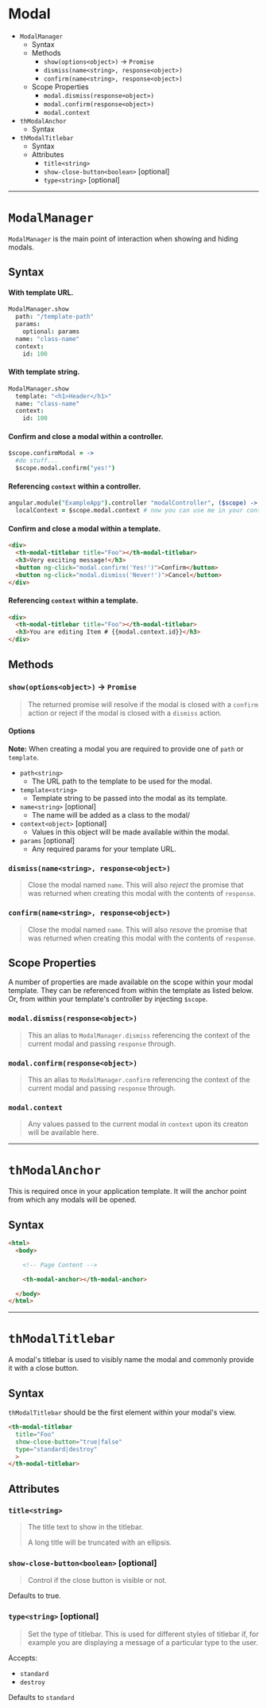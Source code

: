 Modal
===

<!-- TOC depthFrom:1 depthTo:3 withLinks:0 updateOnSave:1 orderedList:0 -->

- `ModalManager`
  - Syntax
  - Methods
    - `show(options<object>)` → `Promise`
    - `dismiss(name<string>, response<object>)`
    - `confirm(name<string>, response<object>)`
  - Scope Properties
    - `modal.dismiss(response<object>)`
    - `modal.confirm(response<object>)`
    - `modal.context`
- `thModalAnchor`
  - Syntax
- `thModalTitlebar`
  - Syntax
  - Attributes
    - `title<string>`
    - `show-close-button<boolean>` [optional]
    - `type<string>` [optional]

<!-- /TOC -->

---

# `ModalManager`

`ModalManager` is the main point of interaction when showing and hiding modals.

## Syntax

#### With template URL.
```coffeescript
ModalManager.show
  path: "/template-path"
  params:
    optional: params
  name: "class-name"
  context:
    id: 100
```

#### With template string.
```coffeescript
ModalManager.show
  template: "<h1>Header</h1>"
  name: "class-name"
  context:
    id: 100
```

#### Confirm and close a modal within a controller.
```coffeescript
$scope.confirmModal = ->
  #do stuff...
  $scope.modal.confirm("yes!")
```

#### Referencing `context` within a controller.
```coffeescript
angular.module("ExampleApp").controller "modalController", ($scope) ->
  localContext = $scope.modal.context # now you can use me in your controller
```

#### Confirm and close a modal within a template.
```html
<div>
  <th-modal-titlebar title="Foo"></th-modal-titlebar>
  <h3>Very exciting message!</h3>
  <button ng-click="modal.confirm('Yes!')">Confirm</button>
  <button ng-click="modal.dismiss('Never!')">Cancel</button>
</div>
```

#### Referencing `context` within a template.
```html
<div>
  <th-modal-titlebar title="Foo"></th-modal-titlebar>
  <h3>You are editing Item # {{modal.context.id}}</h3>
</div>
```

## Methods

### `show(options<object>)` → `Promise`
> The returned promise will resolve if the modal is closed with a `confirm` action or reject if the
> modal is closed with a `dismiss` action.

#### Options
**Note:** When creating a modal you are required to provide one of `path` or `template`.

- `path<string>`
  - The URL path to the template to be used for the modal.
- `template<string>`
  - Template string to be passed into the modal as its template.
- `name<string>` [optional]
  - The name will be added as a class to the modal/
- `context<object>` [optional]
  - Values in this object will be made available within the modal.
- `params` [optional]
  - Any required params for your template URL.

### `dismiss(name<string>, response<object>)`
> Close the modal named `name`. This will also *reject* the promise that was returned when creating
> this modal with the contents of `response`.

### `confirm(name<string>, response<object>)`
> Close the modal named `name`. This will also *resove* the promise that was returned when creating
> this modal with the contents of `response`.

## Scope Properties
A number of properties are made available on the scope within your modal template. They can be
referenced from within the template as listed below. Or, from within your template's controller by
injecting `$scope`.

### `modal.dismiss(response<object>)`
> This an alias to `ModalManager.dismiss` referencing the context of the current modal and passing
> `response` through.

### `modal.confirm(response<object>)`
> This an alias to `ModalManager.confirm` referencing the context of the current modal and passing
> `response` through.

### `modal.context`
> Any values passed to the current modal in `context` upon its creaton will be available here.

---

# `thModalAnchor`

This is required once in your application template. It will the anchor point from which any modals
will be opened.

## Syntax

```html
<html>
  <body>

    <!-- Page Content -->

    <th-modal-anchor></th-modal-anchor>

  </body>
</html>

```

---

# `thModalTitlebar`

A modal's titlebar is used to visibly name the modal and commonly provide it with a close button.

## Syntax

`thModalTitlebar` should be the first element within your modal's view.

```html
<th-modal-titlebar
  title="Foo"
  show-close-button="true|false"
  type="standard|destroy"
  >
</th-modal-titlebar>
```

## Attributes

### `title<string>`
> The title text to show in the titlebar.
>
> A long title will be truncated with an ellipsis.

### `show-close-button<boolean>` [optional]
> Control if the close button is visible or not.

Defaults to true.

### `type<string>` [optional]
> Set the type of titlebar. This is used for different styles of titlebar if, for example you are
> displaying a message of a particular type to the user.

Accepts:
  - `standard`
  - `destroy`

Defaults to `standard`

